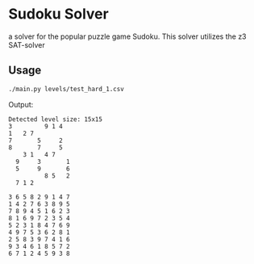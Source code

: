 # Sudoku Solver

a solver for the popular puzzle game Sudoku.
This solver utilizes the z3 SAT-solver

## Usage

```bash
./main.py levels/test_hard_1.csv
```

Output:

```
Detected level size: 15x15
3         9 1 4   
1   2 7           
7       5     2   
8       7     5   
    3 1   4 7     
  9     3       1 
  5     9       6 
          8 5   2 
  7 1 2           

3 6 5 8 2 9 1 4 7 
1 4 2 7 6 3 8 9 5 
7 8 9 4 5 1 6 2 3 
8 1 6 9 7 2 3 5 4 
5 2 3 1 8 4 7 6 9 
4 9 7 5 3 6 2 8 1 
2 5 8 3 9 7 4 1 6 
9 3 4 6 1 8 5 7 2 
6 7 1 2 4 5 9 3 8 
```
